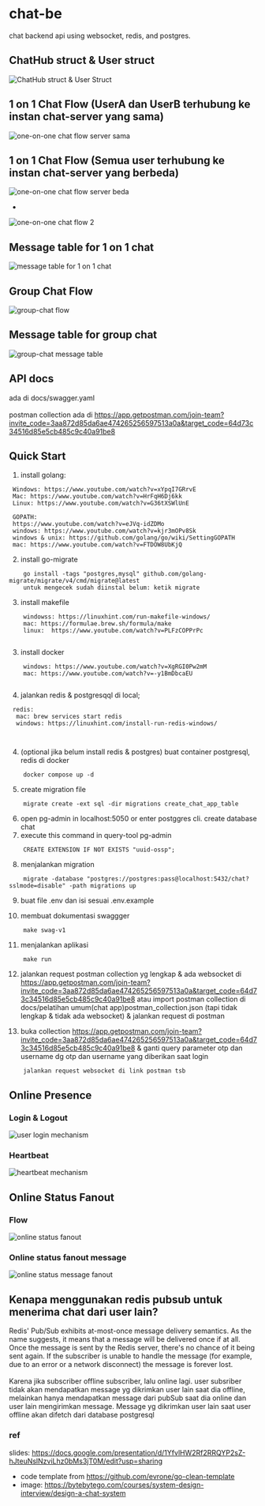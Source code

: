 # chat-be
 chat backend api using websocket, redis, and postgres.

## ChatHub struct & User struct
![ChatHub struct & User Struct](https://res.cloudinary.com/dex4u3rw4/image/upload/v1697371903/ChatHubdanUser_vjzyku.png)



## 1 on 1 Chat Flow (UserA dan UserB terhubung ke instan chat-server yang sama)
![one-on-one chat flow server sama ](https://res.cloudinary.com/dex4u3rw4/image/upload/v1697371903/one-on-one-server-sama_ohixbk.png)

## 1 on 1 Chat Flow (Semua user terhubung ke instan chat-server yang berbeda)
![one-on-one chat flow server beda](https://res.cloudinary.com/dex4u3rw4/image/upload/v1697371913/one-on-one-beda-server_n2so7t.png)

-

![one-on-one chat flow 2](https://res.cloudinary.com/dex4u3rw4/image/upload/v1696433562/one-on-one_copy_v2my4l.jpg)

## Message table for 1 on 1 chat
![message table for 1 on 1 chat](https://res.cloudinary.com/di0pjroxh/image/upload/v1697274479/one-on-one-messageTable_ptublq.png)


## Group Chat Flow
![group-chat flow](https://bytebytego.com/_next/image?url=%2Fimages%2Fcourses%2Fsystem-design-interview%2Fdesign-a-chat-system%2Ffigure-12-14-DRZR5QM7.png&w=1080&q=75)

## Message table for group chat
![group-chat message table](https://bytebytego.com/_next/image?url=%2Fimages%2Fcourses%2Fsystem-design-interview%2Fdesign-a-chat-system%2Ffigure-12-10-2TIQVS3D.png&w=750&q=75)

## API docs
ada di docs/swagger.yaml <br/> <br/>
postman collection ada di https://app.getpostman.com/join-team?invite_code=3aa872d85da6ae474265256597513a0a&target_code=64d73c34516d85e5cb485c9c40a91be8

## Quick Start


1. install golang: 
```
 Windows: https://www.youtube.com/watch?v=xYpqI7GRrvE
 Mac: https://www.youtube.com/watch?v=HrFqH6Dj6kk
 Linux: https://www.youtube.com/watch?v=G36tXSWlUnE
 
 GOPATH: 
 https://www.youtube.com/watch?v=eJVq-idZDMo
 windows: https://www.youtube.com/watch?v=kjr3mOPv8Sk
 windows & unix: https://github.com/golang/go/wiki/SettingGOPATH
 mac: https://www.youtube.com/watch?v=FTDOW8UbKjQ
```


2. install go-migrate
```
    go install -tags "postgres,mysql" github.com/golang-migrate/migrate/v4/cmd/migrate@latest
    untuk mengecek sudah diinstal belum: ketik migrate
```

3. install makefile
```
    windowss: https://linuxhint.com/run-makefile-windows/
    mac: https://formulae.brew.sh/formula/make
    linux:  https://www.youtube.com/watch?v=PLFzCOPPrPc
    
```

3. install docker
```
    windows: https://www.youtube.com/watch?v=XgRGI0Pw2mM
    mac: https://www.youtube.com/watch?v=-y1BmDbcaEU
        
```

4. jalankan redis & postgresqql di local;
```
 redis:
  mac: brew services start redis
  windows: https://linuxhint.com/install-run-redis-windows/

  
```

4. (optional jika belum install redis & postgres) buat container postgresql, redis di docker
```
    docker compose up -d
```

5. create migration file
```
    migrate create -ext sql -dir migrations create_chat_app_table
```

6. open pg-admin in localhost:5050 or enter postggres cli. create database chat
7. execute this command in query-tool pg-admin
```
    CREATE EXTENSION IF NOT EXISTS "uuid-ossp";

```
8. menjalankan migration
```
    migrate -database "postgres://postgres:pass@localhost:5432/chat?sslmode=disable" -path migrations up
```

9. buat file .env dan isi sesuai .env.example

10. membuat dokumentasi swaggger
```
    make swag-v1
```

11. menjalankan aplikasi
```
    make run
```

12. jalankan request postman collection yg lengkap & ada websocket di https://app.getpostman.com/join-team?invite_code=3aa872d85da6ae474265256597513a0a&target_code=64d73c34516d85e5cb485c9c40a91be8 atau  import postman collection di docs/pelatihan umum(chat app)postman_collection.json (tapi tidak lengkap & tidak ada websocket) & jalankan request di postman 

13. buka collection https://app.getpostman.com/join-team?invite_code=3aa872d85da6ae474265256597513a0a&target_code=64d73c34516d85e5cb485c9c40a91be8
 & ganti query parameter otp dan username dg otp dan username yang diberikan saat login 
```
    jalankan request websocket di link postman tsb
```


## Online Presence

### Login & Logout
![user login mechanism](https://res.cloudinary.com/dex4u3rw4/image/upload/v1697362511/UserLoginLogout_cy1qtu.png)


### Heartbeat
![heartbeat mechanism](https://res.cloudinary.com/di0pjroxh/image/upload/v1697272518/untitled_2_prfsgc.png)

## Online Status Fanout

### Flow
![online status fanout](https://res.cloudinary.com/dex4u3rw4/image/upload/v1697362511/online-status-fanout_ymceo7.png)

### Online status fanout message
![online status message fanout](https://res.cloudinary.com/di0pjroxh/image/upload/v1697272778/online-fanout-message_fb6q0e.png)


## Kenapa menggunakan redis pubsub untuk menerima chat dari user lain?
Redis' Pub/Sub exhibits at-most-once message delivery semantics. As the name suggests, it means that a message will be delivered once if at all. Once the message is sent by the Redis server, there's no chance of it being sent again. If the subscriber is unable to handle the message (for example, due to an error or a network disconnect) the message is forever lost.
<br/><br/>
Karena jika subscriber offline subscriber, lalu online lagi. user subsriber tidak akan mendapatkan message yg dikrimkan user lain saat dia offline, melainkan hanya mendapatkan
message dari pubSub  saat dia online dan user lain mengirimkan message. Message yg dikrimkan user lain saat user offline akan difetch dari database postgresql


### ref
 slides: https://docs.google.com/presentation/d/1YfvlHW2Rf2RRQYP2sZ-hJteuNslNzviLhz0bMs3jT0M/edit?usp=sharing
- code template from https://github.com/evrone/go-clean-template
- image: https://bytebytego.com/courses/system-design-interview/design-a-chat-system
